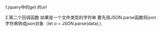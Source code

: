 1.jquery中的get 的url 

2.第二个回调函数 如果是一个文件类型的字符串 要先用JSON.parse函数将json字符串转成json对象（let o = JSON.parse(data);）

